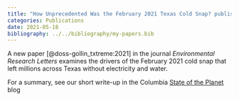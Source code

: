 ```yaml
---
title: "How Unprecedented Was the February 2021 Texas Cold Snap? published in Environmental Research Letters"
categories: Publications
date: 2021-05-18
bibliography: ../../bibliography/my-papers.bib
---
```


A new paper [@doss-gollin_txtreme:2021] in the journal *Environmental Research Letters* examines the drivers of the February 2021 cold snap that left millions across Texas without electricity and water.

For a summary, see our short write-up in the Columbia [State of the Planet](https://news.climate.columbia.edu/2021/03/16/unprecedented-texas-cold-snap/) blog
